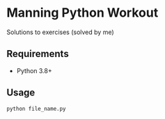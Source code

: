 # Manning Python Workout
Solutions to exercises (solved by me)

## Requirements
 * Python 3.8+

## Usage
```
python file_name.py
```

